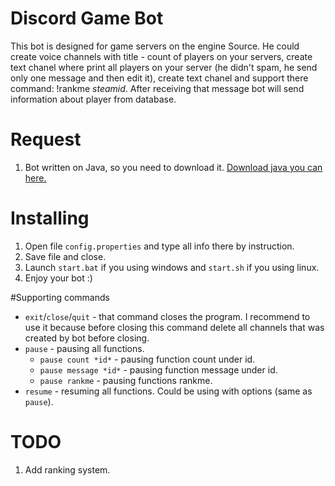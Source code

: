 # Discord Game Bot
This bot is designed for game servers on the engine Source. He could create voice channels with title - count of players on your servers, create text chanel where print all players on your server (he didn't spam, he send only one message and then edit it), create text chanel and support there command: !rankme *steamid*. After receiving that message bot will send information about player from database.

# Request
1. Bot written on Java, so you need to download it. [Download java you can here.](https://www.oracle.com/technetwork/java/javase/downloads/index.html)

# Installing
1. Open file `config.properties` and type all info there by instruction.
2. Save file and close.
3. Launch `start.bat` if you using windows and `start.sh` if you using linux.
4. Enjoy your bot :)

#Supporting commands
* `exit`/`close`/`quit` - that command closes the program. I recommend to use it because before closing this command delete all channels that was created by bot before closing.
* `pause` - pausing all functions.
    * `pause count *id*` - pausing function count under id.
    * `pause message *id*` - pausing function message under id.
    * `pause rankme` - pausing functions rankme.
* `resume` - resuming all functions. Could be using with options (same as `pause`).

# TODO
1. Add ranking system.
